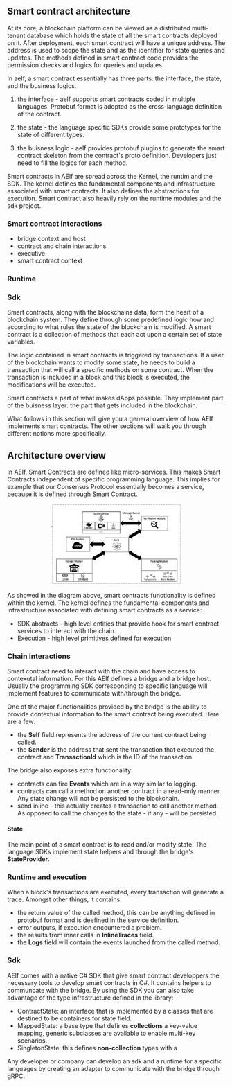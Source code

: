 ## Smart contract architecture

At its core, a blockchain platform can be viewed as a distributed multi-tenant database which holds the state of all the smart contracts deployed on it. After deployment, each smart contract will have a unique address. The address is used to scope the state and as the identifier for state queries and updates. The methods defined in smart contract code provides the permission checks and logics for queries and updates.

In aelf, a smart contract essentially has three parts: the interface, the state, and the business logics.

1. the interface - aelf supports smart contracts coded in multiple languages. Protobuf format is adopted as the cross-language definition of the contract.

2. the state - the language specific SDKs provide some prototypes for the state of different types.

3. the buisness logic - aelf provides protobuf plugins to generate the smart contract skeleton from the contract's proto definition. Developers just need to fill the logics for each method.

Smart contracts in AElf are spread across the Kernel, the runtim and the SDK. The kernel defines the fundamental components and infrastructure associated with smart contracts. It also defines the abstractions for execution. Smart contract also heavily rely on the runtime modules and the sdk project.

### Smart contract interactions

* bridge context and host
* contract and chain interactions
* executive
* smart contract context

### Runtime

### Sdk

Smart contracts, along with the blockchains data, form the heart of a blockchain system. They define through some predefined logic how and according to what rules the state of the blockchain is modified. 
A smart contract is a collection of methods that each act upon a certain set of state variables.

The logic contained in smart contracts is triggered by transactions. If a user of the blockchain wants to modify some state, he needs to build a transaction that will call a specific methods on some contract. When the transaction is included in a block and this block is executed, the modifications will be executed.

Smart contracts a part of what makes dApps possible. They implement part of the buisness layer: the part that gets included in the blockchain.

What follows in this section will give you a general overview of how AElf implements smart contracts. The other sections will walk you through different notions more specifically.

## Architecture overview

In AElf, Smart Contracts are defined like micro-services. This makes Smart Contracts independent of specific programming language. This implies for example that our Consensus Protocol essentially becomes a service, because it is defined through Smart Contract.

<p align="center">
  <img src="sc-as-service.png" width="300">
</p>

As showed in the diagram above, smart contracts functionality is defined within the kernel. The kernel defines the fundamental components and infrastructure associated with defining smart contracts as a service:
* SDK abstracts - high level entities that provide hook for smart contract services to interact with the chain.
* Execution - high level primitives defined for execution

### Chain interactions

Smart contract need to interact with the chain and have access to contexutal information. For this AElf defines a bridge and a bridge host. Usually the programming SDK corresponding to specific language will implement features to communicate with/through the bridge.

One of the major functionalities provided by the bridge is the ability to provide contextual information to the smart contract being executed. Here are a few:
* the **Self** field represents the address of the current contract being called.
* the **Sender** is the address that sent the transaction that executed the contract and **TransactionId** which is the ID of the transaction.

The bridge also exposes extra functionality:
* contracts can fire **Events** which are in a way similar to logging.
* contracts can call a method on another contract in a read-only manner. Any state change will not be persisted to the blockchain.
* send inline - this actually creates a transaction to call another method. As opposed to call the changes to the state - if any - will be persisted. 

#### State 

The main point of a smart contract is to read and/or modify state. The language SDKs implement state helpers and through the bridge's **StateProvider**. 

### Runtime and execution

When a block's transactions are executed, every transaction will generate a trace. Amongst other things, it contains:
* the return value of the called method, this can be anything defined in protobuf format and is deefined in the service definition.
* error outputs, if execution encountered a problem.
* the results from inner calls in **InlineTraces** field.
* the **Logs** field will contain the events launched from the called method.

### Sdk

AElf comes with a native C# SDK that give smart contract developpers the necessary tools to develop smart contracts in C#. It contains helpers to communcate with the bridge. By using the SDK you can also take advantage of the type infrastructure defined in the library:
* ContractState: an interface that is implemented by a classes that are destined to be containers for state field.
* MappedState: a base type that defines **collections** a key-value mapping, generic subclasses are available to enable multi-key scenarios.
* SingletonState: this defines **non-collection** types with a 

Any developer or company can develop an sdk and a runtime for a specific languages by creating an adapter to communicate with the bridge through gRPC.
